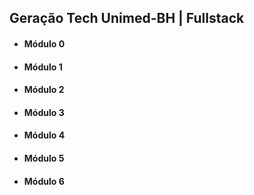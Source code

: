## Geração Tech Unimed-BH | Fullstack

- #### Módulo 0

- #### Módulo 1
- #### Módulo 2
- #### Módulo 3
- #### Módulo 4
- #### Módulo 5
- #### Módulo 6
